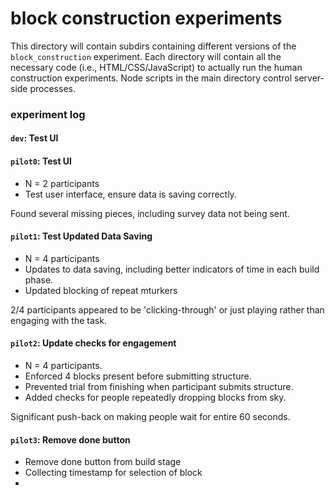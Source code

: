 # block construction experiments

This directory will contain subdirs containing different versions of the `block_construction` experiment. Each directory will contain all the necessary code (i.e., HTML/CSS/JavaScript) to actually run the human construction experiments. Node scripts in the main directory control server-side processes.

### experiment log

#### `dev`: Test UI

#### `pilot0`: Test UI

- N = 2 participants
- Test user interface, ensure data is saving correctly.

Found several missing pieces, including survey data not being sent.

#### `pilot1`: Test Updated Data Saving

- N = 4 participants
- Updates to data saving, including better indicators of time in each build phase.
- Updated blocking of repeat mturkers

2/4 participants appeared to be 'clicking-through' or just playing rather than engaging with the task.

#### `pilot2`: Update checks for engagement

- N = 4 participants.
- Enforced 4 blocks present before submitting structure.
- Prevented trial from finishing when participant submits structure. 
- Added checks for people repeatedly dropping blocks from sky.


Significant push-back on making people wait for entire 60 seconds. 

#### `pilot3`: Remove done button

- Remove done button from build stage
- Collecting timestamp for selection of block
- 